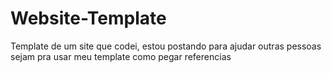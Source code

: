 # Website-Template
Template de um site que codei, estou postando para ajudar outras pessoas sejam pra usar meu template como pegar referencias
